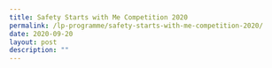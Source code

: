```yaml
---
title: Safety Starts with Me Competition 2020
permalink: /lp-programme/safety-starts-with-me-competition-2020/
date: 2020-09-20
layout: post
description: ""
---
```

